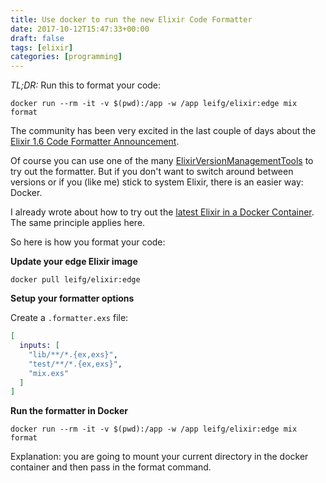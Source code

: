 ```yaml
---
title: Use docker to run the new Elixir Code Formatter
date: 2017-10-12T15:47:33+00:00
draft: false
tags: [elixir]
categories: [programming]
---
```


*TL;DR:* Run this to format your code:

```shell
docker run --rm -it -v $(pwd):/app -w /app leifg/elixir:edge mix format
```


The community has been very excited in the last couple of days about the [Elixir 1.6 Code Formatter Announcement](http://devonestes.herokuapp.com/everything-you-need-to-know-about-elixirs-new-formatter).

Of course you can use one of the many [Elixir](https://github.com/mururu/exenv)[Version](https://github.com/asdf-vm/asdf)[Management](https://github.com/robisonsantos/evm)[Tools](https://github.com/taylor/kiex) to try out the formatter. But if you don't want to switch around between versions or if you (like me) stick to system Elixir, there is an easier way: Docker.

I already wrote about how to try out the [latest Elixir in a Docker Container](/blog/2017/08/11/deploying-elixir-projects-with-docker-and-distillery/). The same principle applies here.

So here is how you format your code:

**Update your edge Elixir image**

```shell
docker pull leifg/elixir:edge
```


**Setup your formatter options**

Create a `.formatter.exs` file:

```elixir
[
  inputs: [
    "lib/**/*.{ex,exs}",
    "test/**/*.{ex,exs}",
    "mix.exs"
  ]
]
```

**Run the formatter in Docker**

```shell
docker run --rm -it -v $(pwd):/app -w /app leifg/elixir:edge mix format
```

Explanation: you are going to mount your current directory in the docker container and then pass in the format command.
